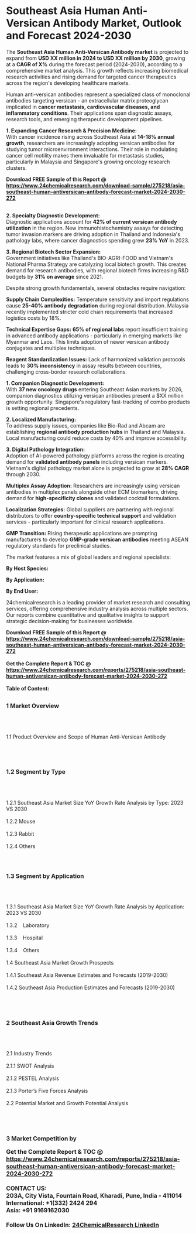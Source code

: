 <h1>Southeast Asia Human Anti-Versican Antibody Market, Outlook and Forecast 2024-2030</h1><p>The <strong>Southeast Asia Human Anti-Versican Antibody market</strong> is projected to expand from <strong>USD XX million in 2024 to USD XX million by 2030</strong>, growing at a <strong>CAGR of X%</strong> during the forecast period (2024-2030), according to a comprehensive market analysis. This growth reflects increasing biomedical research activities and rising demand for targeted cancer therapeutics across the region's developing healthcare markets.</p><p>Human anti-versican antibodies represent a specialized class of monoclonal antibodies targeting versican - an extracellular matrix proteoglycan implicated in <strong>cancer metastasis, cardiovascular diseases, and inflammatory conditions</strong>. Their applications span diagnostic assays, research tools, and emerging therapeutic development pipelines.</p><p><strong>1. Expanding Cancer Research &amp; Precision Medicine:</strong><br>
With cancer incidence rising across Southeast Asia at <strong>14-18% annual growth</strong>, researchers are increasingly adopting versican antibodies for studying tumor microenvironment interactions. Their role in modulating cancer cell motility makes them invaluable for metastasis studies, particularly in Malaysia and Singapore's growing oncology research clusters.</p><div><b>Download FREE Sample of this Report @ 
            <a href="https://www.24chemicalresearch.com/download-sample/275218/asia-southeast-human-antiversican-antibody-forecast-market-2024-2030-272">
            https://www.24chemicalresearch.com/download-sample/275218/asia-southeast-human-antiversican-antibody-forecast-market-2024-2030-272</a></b></div><br><p><strong>2. Specialty Diagnostic Development:</strong><br>
Diagnostic applications account for <strong>42% of current versican antibody utilization</strong> in the region. New immunohistochemistry assays for detecting tumor invasion markers are driving adoption in Thailand and Indonesia's pathology labs, where cancer diagnostics spending grew <strong>23% YoY</strong> in 2023.</p><p><strong>3. Regional Biotech Sector Expansion:</strong><br>
Government initiatives like Thailand's BIO-AGRI-FOOD and Vietnam's National Pharma Strategy are catalyzing local biotech growth. This creates demand for research antibodies, with regional biotech firms increasing R&amp;D budgets by <strong>31% on average</strong> since 2021.</p><p>Despite strong growth fundamentals, several obstacles require navigation:</p><p><strong>Supply Chain Complexities:</strong> Temperature sensitivity and import regulations cause <strong>25-40% antibody degradation</strong> during regional distribution. Malaysia recently implemented stricter cold chain requirements that increased logistics costs by 18%.</p><p><strong>Technical Expertise Gaps:</strong> <strong>65% of regional labs</strong> report insufficient training in advanced antibody applications - particularly in emerging markets like Myanmar and Laos. This limits adoption of newer versican antibody conjugates and multiplex techniques.</p><p><strong>Reagent Standardization Issues:</strong> Lack of harmonized validation protocols leads to <strong>30% inconsistency</strong> in assay results between countries, challenging cross-border research collaborations.</p><p><strong>1. Companion Diagnostic Development:</strong><br>
With <strong>37 new oncology drugs</strong> entering Southeast Asian markets by 2026, companion diagnostics utilizing versican antibodies present a $XX million growth opportunity. Singapore's regulatory fast-tracking of combo products is setting regional precedents.</p><p><strong>2. Localized Manufacturing:</strong><br>
To address supply issues, companies like Bio-Rad and Abcam are establishing <strong>regional antibody production hubs</strong> in Thailand and Malaysia. Local manufacturing could reduce costs by 40% and improve accessibility.</p><p><strong>3. Digital Pathology Integration:</strong><br>
Adoption of AI-powered pathology platforms across the region is creating demand for <strong>validated antibody panels</strong> including versican markers. Vietnam's digital pathology market alone is projected to grow at <strong>28% CAGR</strong> through 2030.</p><p><strong>Multiplex Assay Adoption:</strong> Researchers are increasingly using versican antibodies in multiplex panels alongside other ECM biomarkers, driving demand for <strong>high-specificity clones</strong> and validated cocktail formulations.</p><p><strong>Localization Strategies:</strong> Global suppliers are partnering with regional distributors to offer <strong>country-specific technical support</strong> and validation services - particularly important for clinical research applications.</p><p><strong>GMP Transition:</strong> Rising therapeutic applications are prompting manufacturers to develop <strong>GMP-grade versican antibodies</strong> meeting ASEAN regulatory standards for preclinical studies.</p><p>The market features a mix of global leaders and regional specialists:</p><p><strong>By Host Species:</strong></p><p><strong>By Application:</strong></p><p><strong>By End User:</strong></p><p>24chemicalresearch is a leading provider of market research and consulting services, offering comprehensive industry analysis across multiple sectors. Our reports combine quantitative and qualitative insights to support strategic decision-making for businesses worldwide.</p><div><b>Download FREE Sample of this Report @ 
            <a href="https://www.24chemicalresearch.com/download-sample/275218/asia-southeast-human-antiversican-antibody-forecast-market-2024-2030-272">
            https://www.24chemicalresearch.com/download-sample/275218/asia-southeast-human-antiversican-antibody-forecast-market-2024-2030-272</a></b></div><br><div><b>Get the Complete Report & TOC @ 
            <a href="https://www.24chemicalresearch.com/reports/275218/asia-southeast-human-antiversican-antibody-forecast-market-2024-2030-272">
            https://www.24chemicalresearch.com/reports/275218/asia-southeast-human-antiversican-antibody-forecast-market-2024-2030-272</a></b></div><br>
            <b>Table of Content:</b><p><h2><span style="font-size:16px"><strong>1 Market Overview&nbsp;&nbsp; &nbsp;</strong></span></h2><br />
<br />
<p>1.1 Product Overview and Scope of Human Anti-Versican Antibody&nbsp;</p><br />
<br />
<h2><strong><span style="font-size:16px">1.2 Segment by Type&nbsp;&nbsp; &nbsp;</span></strong></h2><br />
<br />
<p>1.2.1 Southeast Asia Market Size YoY Growth Rate Analysis by Type: 2023 VS 2030&nbsp;&nbsp; &nbsp;<br /><br />
1.2.2 Mouse&nbsp;&nbsp; &nbsp;<br /><br />
1.2.3 Rabbit<br /><br />
1.2.4 Others<br /><br />
<br />
<h2><span style="font-size:16px"><strong>1.3 Segment by Application&nbsp;&nbsp;</strong></span></h2><br />
<br />
<p>1.3.1 Southeast Asia Market Size YoY Growth Rate Analysis by Application: 2023 VS 2030&nbsp;&nbsp; &nbsp;<br /><br />
1.3.2&nbsp;&nbsp; &nbsp;Laboratory<br /><br />
1.3.3&nbsp;&nbsp; &nbsp;Hospital<br /><br />
1.3.4&nbsp;&nbsp; &nbsp;Others<br /><br />
1.4 Southeast Asia Market Growth Prospects&nbsp;&nbsp; &nbsp;<br /><br />
1.4.1 Southeast Asia Revenue Estimates and Forecasts (2019-2030)&nbsp;&nbsp; &nbsp;<br /><br />
1.4.2 Southeast Asia Production Estimates and Forecasts (2019-2030)&nbsp;&nbsp;</p><br />
<br />
<h2><span style="font-size:16px"><strong>2 Southeast Asia Growth Trends&nbsp;&nbsp; &nbsp;</strong></span></h2><br />
<br />
<p>2.1 Industry Trends&nbsp;&nbsp; &nbsp;<br /><br />
2.1.1 SWOT Analysis&nbsp;&nbsp; &nbsp;<br /><br />
2.1.2 PESTEL Analysis&nbsp;&nbsp; &nbsp;<br /><br />
2.1.3 Porter&rsquo;s Five Forces Analysis&nbsp;&nbsp; &nbsp;<br /><br />
2.2 Potential Market and Growth Potential Analysis&nbsp;&nbsp; &nbsp;</p><br />
<br />
<h2><span style="font-size:16px"><strong>3 Market Competition by </p><div><b>Get the Complete Report & TOC @ 
            <a href="https://www.24chemicalresearch.com/reports/275218/asia-southeast-human-antiversican-antibody-forecast-market-2024-2030-272">
            https://www.24chemicalresearch.com/reports/275218/asia-southeast-human-antiversican-antibody-forecast-market-2024-2030-272</a></b></div><br><b>CONTACT US:</b><br>
            203A, City Vista, Fountain Road, Kharadi, Pune, India - 411014<br>
            International: +1(332) 2424 294<br>
            Asia: +91 9169162030 <br><br>
            Follow Us On LinkedIn: <a href="https://www.linkedin.com/company/24chemicalresearch/">24ChemicalResearch LinkedIn</a>